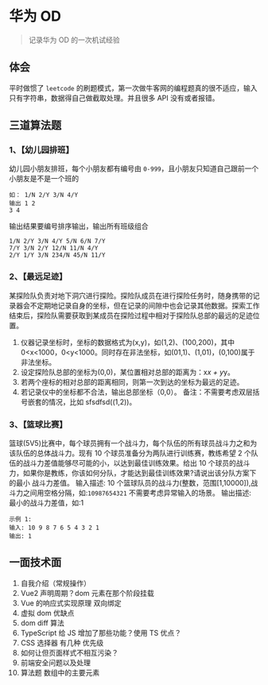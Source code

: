 # 华为 OD

> 记录华为 OD 的一次机试经验

## 体会

平时做惯了 `leetcode` 的刷题模式，第一次做牛客网的编程题真的很不适应，输入只有字符串，数据得自己做截取处理。并且很多 API 没有或者报错。

## 三道算法题

### 1、【幼儿园排班】

幼儿园小朋友排班，每个小朋友都有编号由 `0-999`，且小朋友只知道自己跟前一个小朋友是不是一个班的

```
如： 1/N 2/Y 3/N 4/Y
输出 1 2
3 4
```

输出结果要编号排序输出，输出所有班级组合

```
1/N 2/Y 3/N 4/Y 5/N 6/N 7/Y
7/Y 3/N 2/Y 12/N 11/N 4/Y
2/Y 1/Y 3/N 234/N 45/N 11/Y
```

### 2、【最远足迹】

某探险队负责对地下洞穴进行探险。探险队成员在进行探险任务时，随身携带的记录器会不定期地记录自身的坐标，但在记录的间隙中也会记录其他数据。探索工作结束后，探险队需要获取到某成员在探险过程中相对于探险队总部的最远的足迹位置。

1. 仪器记录坐标时，坐标的数据格式为(x,y)，如(1,2)、(100,200)，其中 0<x<1000，0<y<1000。同时存在非法坐标，如(01,1)、(1,01)，(0,100)属于非法坐标。
2. 设定探险队总部的坐标为(0,0)，某位置相对总部的距离为：x*x + y*y。
3. 若两个座标的相对总部的距离相同，则第一次到达的坐标为最远的足迹。
4. 若记录仪中的坐标都不合法，输出总部坐标（0,0）。
   备注：不需要考虑双层括号嵌套的情况，比如 sfsdfsd((1,2))。

### 3、【篮球比赛】

篮球(5V5)比赛中，每个球员拥有一个战斗力，每个队伍的所有球员战斗力之和为该队伍的总体战斗力。现有 10 个球员准备分为两队进行训练赛，教练希望 2
个队伍的战斗力差值能够尽可能的小，以达到最佳训练效果。给出 10 个球员的战斗力，如果你是教练，你该如何分队，才能达到最佳训练效果?请说出该分队方案下的最小
战斗力差值。
输入描述:
10 个篮球队员的战斗力(整数，范围[1,10000]),战斗力之间用空格分隔，如:`10987654321`
不需要考虑异常输入的场景。
输出描述:
最小的战斗力差值，如:1

```
示例 1:
输入: 10 9 8 7 6 5 4 3 2 1
输出: 1
```

## 一面技术面

1. 自我介绍（常规操作）
2. Vue2 声明周期？dom 元素在那个阶段挂载
3. Vue 的响应式实现原理 双向绑定
4. 虚拟 dom 优缺点
5. dom diff 算法
6. TypeScript 给 JS 增加了那些功能？使用 TS 优点？
7. CSS 选择器 有几种 优先级
8. 如何让但页面样式不相互污染？
9. 前端安全问题以及处理
10. 算法题 数组中的主要元素
